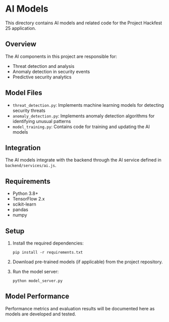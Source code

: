 # AI Models

This directory contains AI models and related code for the Project Hackfest 25 application.

## Overview

The AI components in this project are responsible for:
- Threat detection and analysis
- Anomaly detection in security events
- Predictive security analytics

## Model Files

- `threat_detection.py`: Implements machine learning models for detecting security threats
- `anomaly_detection.py`: Implements anomaly detection algorithms for identifying unusual patterns
- `model_training.py`: Contains code for training and updating the AI models

## Integration

The AI models integrate with the backend through the AI service defined in `backend/services/ai.js`.

## Requirements

- Python 3.8+
- TensorFlow 2.x
- scikit-learn
- pandas
- numpy

## Setup

1. Install the required dependencies:
   ```
   pip install -r requirements.txt
   ```

2. Download pre-trained models (if applicable) from the project repository.

3. Run the model server:
   ```
   python model_server.py
   ```

## Model Performance

Performance metrics and evaluation results will be documented here as models are developed and tested.

